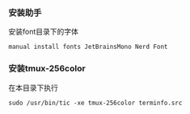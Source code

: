 ### 安装助手
安装font目录下的字体
```shell
manual install fonts JetBrainsMono Nerd Font
```
### 安装tmux-256color
在本目录下执行
```shell
sudo /usr/bin/tic -xe tmux-256color terminfo.src
```
